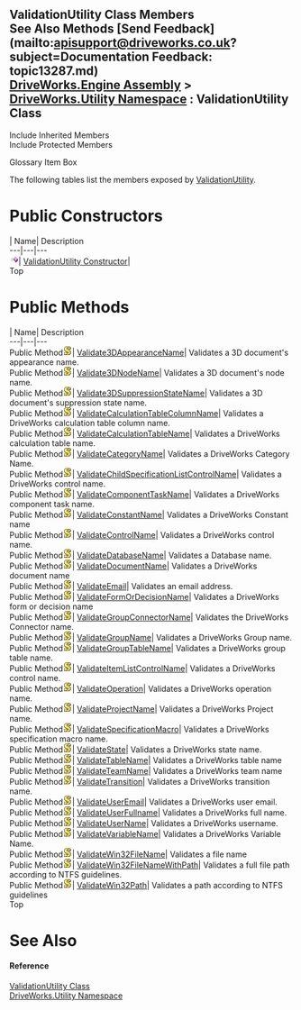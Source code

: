 ValidationUtility Class Members   
See Also Methods [Send Feedback](mailto:apisupport@driveworks.co.uk?subject=Documentation Feedback: topic13287.md)  
[DriveWorks.Engine Assembly](topic2156.md) > [DriveWorks.Utility Namespace](topic13190.md) : ValidationUtility Class  
---  
  
Include Inherited Members    
Include Protected Members  


Glossary Item Box

The following tables list the members exposed by [ValidationUtility](topic13287.md).

# Public Constructors

| Name| Description  
---|---|---  
![Public Constructor](dotnetimages/publicConstructor.gif)| [ValidationUtility Constructor](topic13293.md)|   
Top

# Public Methods

| Name| Description  
---|---|---  
Public Method![static \(Shared in Visual Basic\)](dotnetimages/static.gif)| [Validate3DAppearanceName](topic13294.md)| Validates a 3D document's appearance name.   
Public Method![static \(Shared in Visual Basic\)](dotnetimages/static.gif)| [Validate3DNodeName](topic13295.md)| Validates a 3D document's node name.   
Public Method![static \(Shared in Visual Basic\)](dotnetimages/static.gif)| [Validate3DSuppressionStateName](topic13296.md)| Validates a 3D document's suppression state name.   
Public Method![static \(Shared in Visual Basic\)](dotnetimages/static.gif)| [ValidateCalculationTableColumnName](topic13297.md)| Validates a DriveWorks calculation table column name.   
Public Method![static \(Shared in Visual Basic\)](dotnetimages/static.gif)| [ValidateCalculationTableName](topic13298.md)| Validates a DriveWorks calculation table name.   
Public Method![static \(Shared in Visual Basic\)](dotnetimages/static.gif)| [ValidateCategoryName](topic13299.md)| Validates a DriveWorks Category Name.   
Public Method![static \(Shared in Visual Basic\)](dotnetimages/static.gif)| [ValidateChildSpecificationListControlName](topic13300.md)| Validates a DriveWorks control name.   
Public Method![static \(Shared in Visual Basic\)](dotnetimages/static.gif)| [ValidateComponentTaskName](topic13301.md)| Validates a DriveWorks component task name.   
Public Method![static \(Shared in Visual Basic\)](dotnetimages/static.gif)| [ValidateConstantName](topic13302.md)| Validates a DriveWorks Constant name   
Public Method![static \(Shared in Visual Basic\)](dotnetimages/static.gif)| [ValidateControlName](topic13304.md)| Validates a DriveWorks control name.   
Public Method![static \(Shared in Visual Basic\)](dotnetimages/static.gif)| [ValidateDatabaseName](topic13305.md)| Validates a Database name.   
Public Method![static \(Shared in Visual Basic\)](dotnetimages/static.gif)| [ValidateDocumentName](topic13306.md)| Validates a DriveWorks document name   
Public Method![static \(Shared in Visual Basic\)](dotnetimages/static.gif)| [ValidateEmail](topic13307.md)| Validates an email address.   
Public Method![static \(Shared in Visual Basic\)](dotnetimages/static.gif)| [ValidateFormOrDecisionName](topic13308.md)| Validates a DriveWorks form or decision name   
Public Method![static \(Shared in Visual Basic\)](dotnetimages/static.gif)| [ValidateGroupConnectorName](topic13309.md)| Validates the DriveWorks Connector name.   
Public Method![static \(Shared in Visual Basic\)](dotnetimages/static.gif)| [ValidateGroupName](topic13310.md)| Validates a DriveWorks Group name.   
Public Method![static \(Shared in Visual Basic\)](dotnetimages/static.gif)| [ValidateGroupTableName](topic13311.md)| Validates a DriveWorks group table name.   
Public Method![static \(Shared in Visual Basic\)](dotnetimages/static.gif)| [ValidateItemListControlName](topic13312.md)| Validates a DriveWorks control name.   
Public Method![static \(Shared in Visual Basic\)](dotnetimages/static.gif)| [ValidateOperation](topic13313.md)| Validates a DriveWorks operation name.   
Public Method![static \(Shared in Visual Basic\)](dotnetimages/static.gif)| [ValidateProjectName](topic13314.md)| Validates a DriveWorks Project name.   
Public Method![static \(Shared in Visual Basic\)](dotnetimages/static.gif)| [ValidateSpecificationMacro](topic13315.md)| Validates a DriveWorks specification macro name.   
Public Method![static \(Shared in Visual Basic\)](dotnetimages/static.gif)| [ValidateState](topic13316.md)| Validates a DriveWorks state name.   
Public Method![static \(Shared in Visual Basic\)](dotnetimages/static.gif)| [ValidateTableName](topic13317.md)| Validates a DriveWorks table name   
Public Method![static \(Shared in Visual Basic\)](dotnetimages/static.gif)| [ValidateTeamName](topic13318.md)| Validates a DriveWorks team name   
Public Method![static \(Shared in Visual Basic\)](dotnetimages/static.gif)| [ValidateTransition](topic13319.md)| Validates a DriveWorks transition name.   
Public Method![static \(Shared in Visual Basic\)](dotnetimages/static.gif)| [ValidateUserEmail](topic13320.md)| Validates a DriveWorks user email.   
Public Method![static \(Shared in Visual Basic\)](dotnetimages/static.gif)| [ValidateUserFullname](topic13321.md)| Validates a DriveWorks full name.   
Public Method![static \(Shared in Visual Basic\)](dotnetimages/static.gif)| [ValidateUserName](topic13322.md)| Validates a DriveWorks username.   
Public Method![static \(Shared in Visual Basic\)](dotnetimages/static.gif)| [ValidateVariableName](topic13323.md)| Validates a DriveWorks Variable Name.   
Public Method![static \(Shared in Visual Basic\)](dotnetimages/static.gif)| [ValidateWin32FileName](topic13324.md)| Validates a file name   
Public Method![static \(Shared in Visual Basic\)](dotnetimages/static.gif)| [ValidateWin32FileNameWithPath](topic13325.md)| Validates a full file path according to NTFS guidelines.   
Public Method![static \(Shared in Visual Basic\)](dotnetimages/static.gif)| [ValidateWin32Path](topic13326.md)| Validates a path according to NTFS guidelines   
Top

# See Also

#### Reference

[ValidationUtility Class](topic13287.md)   
[DriveWorks.Utility Namespace](topic13190.md)


